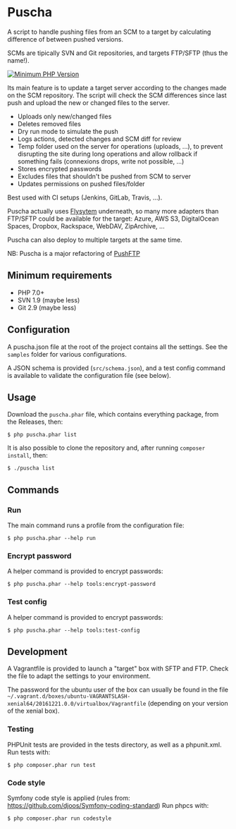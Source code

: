 # Puscha

A script to handle pushing files from an SCM to a target by calculating difference of between pushed versions.

SCMs are tipically SVN and Git repositories, and targets FTP/SFTP (thus the name!).

[![Minimum PHP Version](https://img.shields.io/badge/php-%3E%3D%207.0-8892BF.svg?style=flat)](https://php.net/)

Its main feature is to update a target server according to the changes made on the SCM repository. The script will check the SCM differences since last push and upload the new or changed files to the server.

* Uploads only new/changed files
* Deletes removed files
* Dry run mode to simulate the push
* Logs actions, detected changes and SCM diff for review
* Temp folder used on the server for operations (uploads, ...), to prevent disrupting the site during long operations and allow rollback if something fails (connexions drops, write not possible, ...)
* Stores encrypted passwords
* Excludes files that shouldn't be pushed from SCM to server
* Updates permissions on pushed files/folder

Best used with CI setups (Jenkins, GitLab, Travis, ...).

Puscha actually uses [Flysytem](http://flysystem.thephpleague.com) underneath, so many more adapters than FTP/SFTP could be available for the target: Azure, AWS S3, DigitalOcean Spaces, Dropbox, Rackspace, WebDAV, ZipArchive, ...

Puscha can also deploy to multiple targets at the same time.

NB: Puscha is a major refactoring of [PushFTP](https://github.com/GregOriol/PushFTP)

## Minimum requirements

* PHP 7.0+
* SVN 1.9 (maybe less)
* Git 2.9 (maybe less)

## Configuration
A puscha.json file at the root of the project contains all the settings. See the `samples` folder for various configurations.

A JSON schema is provided (`src/schema.json`), and a test config command is available to validate the configuration file (see below).

## Usage
Download the `puscha.phar` file, which contains everything package, from the Releases, then:
```
$ php puscha.phar list
```

It is also possible to clone the repository and, after running `composer install`, then:
```
$ ./puscha list
```

## Commands
### Run
The main command runs a profile from the configuration file:

```
$ php puscha.phar --help run
```

### Encrypt password
A helper command is provided to encrypt passwords:

```
$ php puscha.phar --help tools:encrypt-password
```

### Test config
A helper command is provided to encrypt passwords:

```
$ php puscha.phar --help tools:test-config
```

## Development

A Vagrantfile is provided to launch a "target" box with SFTP and FTP. Check the file to adapt the settings to your environment.

The password for the ubuntu user of the box can usually be found in the file `~/.vagrant.d/boxes/ubuntu-VAGRANTSLASH-xenial64/20161221.0.0/virtualbox/Vagrantfile` (depending on your version of the xenial box).

### Testing
PHPUnit tests are provided in the tests directory, as well as a phpunit.xml.
Run tests with:
```
$ php composer.phar run test
```

### Code style
Symfony code style is applied (rules from: https://github.com/djoos/Symfony-coding-standard)
Run phpcs with:
```
$ php composer.phar run codestyle
```
